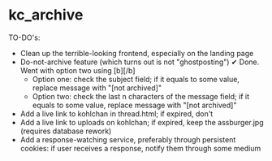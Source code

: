 # kc_archive
TO-DO's:
* Clean up the terrible-looking frontend, especially on the landing page
* Do-not-archive feature (which turns out is not "ghostposting") ✔ Done. Went with option two using [b][/b]
   * Option one: check the subject field; if it equals to some value, replace message with "[not archived]"
   * Option two: check the last n characters of the message field; if it equals to some value, replace message with "[not archived]"
* Add a live link to kohlchan in thread.html; if expired, don't
* Add a live link to uploads on kohlchan; if expired, keep the assburger.jpg (requires database rework)
* Add a response-watching service, preferably through persistent cookies: if user receives a response, notify them through some medium
